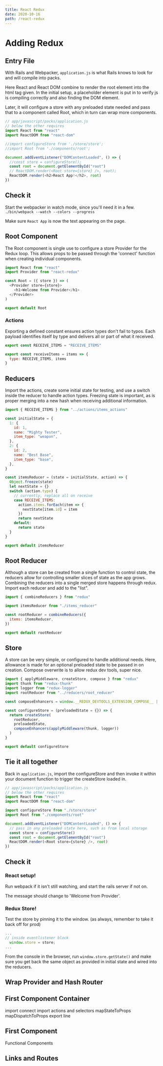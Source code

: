 ```yaml
---
title: React Redux
date: 2020-10-16
path: /react-redux
---
```


# Adding Redux

## Entry File

With Rails and Webpacker, `application.js` is what Rails knows to look for and will compile into packs.

Here React and React DOM combine to render the root element into the html tag given. In the initial setup, a placeholder element is put in to verify js is compiling correctly and also finding the DOM element.

Later, it will configure a store with any preloaded state needed and pass that to a component called Root, which in turn can wrap more components.

```js
// app/javascript/packs/application.js
// below the other requires
import React from "react"
import ReactDOM from "react-dom"

//import configureStore from './store/store';
//import Root from './components/root';

document.addEventListener("DOMContentLoaded", () => {
  //const store = configureStore();
  const root = document.getElementById("root")
  // ReactDOM.render(<Root store={store} />, root);
  ReactDOM.render(<h2>React App!</h2>, root)
})
```

## Check it

Start the webpacker in watch mode, since you'll need it in a few.
`./bin/webpack --watch --colors --progress`

Make sure `React App` is now the text appearing on the page.

## Root Component

The Root component is single use to configure a store Provider for the Redux loop. This allows props to be passed through the 'connect' function when creating individual components.

```js
import React from "react"
import Provider from "react-redux"

const Root = ({ store }) => (
  <Provider store={store}>
    <h1>Welcome from Provider</h1>
  </Provider>
)

export default Root
```

### Actions

Exporting a defined constant ensures action types don't fail to typos. Each payload identifies itself by type and delivers all or part of what it received.

```js
export const RECEIVE_ITEMS = "RECEIVE_ITEMS"

export const receiveItems = items => {
  type: RECEIVE_ITEMS, items
}
```

## Reducers

Import the actions, create some initial state for testing, and use a switch inside the reducer to handle action types.
Freezing state is important, as is proper merging into a new hash when receiving additional information.

```js
import { RECEIVE_ITEMS } from "../actions/items_actions"

const initialState = {
  1: {
    id: 1,
    name: "Mighty Tester",
    item_type: "weapon",
  },
  2: {
    id: 2,
    name: "Best Base",
    item_type: "base",
  },
}

const itemsReducer = (state = initialState, action) => {
  Object.freeze(state)
  let nextState = {}
  switch (action.type) {
    // currently, replace all on receive
    case RECEIVE_ITEMS:
      action.items.forEach(item => {
        nextState[item.id] = item
      })
      return nextState
    default:
      return state
  }
}

export default itemsReducer
```

## Root Reducer

Although a store can be created from a single function to control state, the reducers allow for controlling smaller slices of state as the app grows. Combining the reducers into a single merged store happens through redux. Import each reducer and add to the "list".

```js
import { combineReducers } from "redux"

import itemsReducer from "./items_reducer"

const rootReducer = combineReducers({
  items: itemsReducer,
})

export default rootReducer
```

## Store

A store can be very simple, or configured to handle additional needs. Here, allowance is made for an optional preloaded state to be passed in on creation.
Compose overwrite is to allow redux dev tools, super nice.

```js
import { applyMiddleware, createStore, compose } from "redux"
import thunk from "redux-thunk"
import logger from "redux-logger"
import rootReducer from "../reducers/root_reducer"

const composeEnhancers = window.__REDUX_DEVTOOLS_EXTENSION_COMPOSE__ || compose

const configureStore = (preloadedState = {}) => {
  return createStore(
    rootReducer,
    preloadedState,
    composeEnhancers(applyMiddleware(thunk, logger))
  )
}

export default configureStore
```

## Tie it all together

Back in `application.js`, import the configureStore and then invoke it within your document function to trigger the createStore loaded in.

```js
// app/javascript/packs/application.js
// below the other requires
import React from "react"
import ReactDOM from "react-dom"

import configureStore from "./store/store"
import Root from "./components/root"

document.addEventListener("DOMContentLoaded", () => {
  // pass in any preloaded state here, such as from local storage
  const store = configureStore()
  const root = document.getElementById("root")
  ReactDOM.render(<Root store={store} />, root)
})
```

## Check it

### React setup!

Run webpack if it isn't still watching, and start the rails server if not on.

The message should change to 'Welcome from Provider'.

### Redux Store!

Test the store by pinning it to the window. (as always, remember to take it back off for prod)

```js
...
// inside eventlistener block
  window.store = store;
...
```

From the console in the browser, run `window.store.getState()` and make sure you get back the same object as provided in initial state and wired into the reducers.

## Wrap Provider and Hash Router

## First Component Container

import connect
import actions and selectors
mapStateToProps
mapDispatchToProps
export line

## First Component

Functional Components

## Links and Routes
